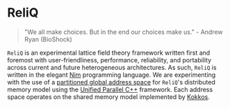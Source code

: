 # ReliQ
> "We all make choices. But in the end our choices make us." - Andrew Ryan (BioShock)

`ReliQ` is an experimental lattice field theory framework written first and foremost with user-friendliness, performance, reliability, and portability across current and future heterogeneous architectures. As such, `ReliQ` is written in the elegant [Nim](https://nim-lang.org/) programming language. We are experimenting with the use of a [partitioned global address space](https://en.wikipedia.org/wiki/Partitioned_global_address_space) for `ReliQ`'s distributed memory model using the [Unified Parallel C++](https://upcxx.lbl.gov/docs/html/guide.html) framework. Each address space operates on the shared memory model implemented by [Kokkos](https://kokkos.org/).
